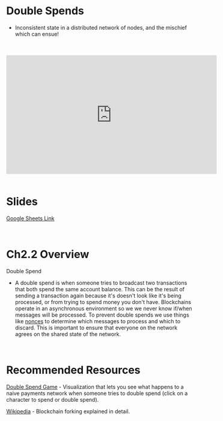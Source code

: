 <br />

# Double Spends
- Inconsistent state in a distributed network of nodes, and the mischief which can ensue!

<br />
<br />
<iframe
	width="560"
	height="315"
	src="https://www.youtube-nocookie.com/embed/k6JVGR7Jx0A"
	frameborder="0"
	allow="accelerometer; autoplay; encrypted-media; gyroscope; picture-in-picture"
	allowfullscreen>
</iframe>
<br />
<br />

# Slides

[Google Sheets Link](https://docs.google.com/presentation/d/1o_jfMuD8WJHM808Q90_5sdllt31Kzv2EQgiU-mRjfzM/edit#slide=id.g4023786b63_0_0)

<br />

# Ch2.2 Overview

Double Spend
- A double spend is when someone tries to broadcast two transactions that both spend the same account balance. This can be the result of sending a transaction again because it's doesn't look like it's being processed, or from trying to spend money you don't have. Blockchains operate in an asynchronous environment so we we never know if/when messages will be processed. To prevent double spends we use things like [nonces](../../ch1/ch1.3/lecture) to determine which messages to process and which to discard. This is important to ensure that everyone on the network agrees on the shared state of the network.




<br />

# Recommended Resources

[Double Spend Game](https://cryptoeconomics-study.github.io/visualizations/) - Visualization that lets you see what happens to a naive payments network when someone tries to double spend (click on a character to spend or double spend).

[Wikipedia](https://en.wikipedia.org/wiki/Fork_(blockchain)) - Blockchain forking explained in detail.

<br />

